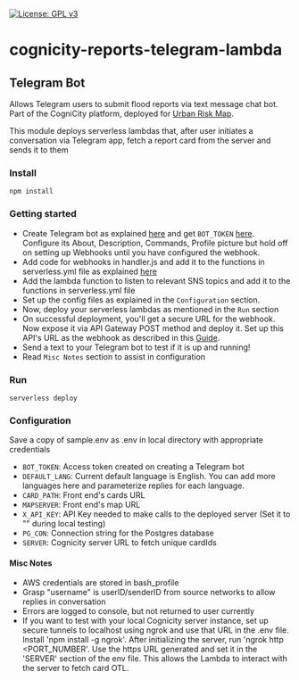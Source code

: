 [![License: GPL v3](https://img.shields.io/badge/License-GPL%20v3-blue.svg)](http://www.gnu.org/licenses/gpl-3.0)

# cognicity-reports-telegram-lambda

## Telegram Bot
Allows Telegram users to submit flood reports via text message chat bot.
Part of the CogniCity platform, deployed for [Urban Risk Map](https://riskmap.us).

This module deploys serverless lambdas that, after user initiates a conversation via Telegram app, fetch a report card from the server and sends it to them

### Install
`npm install`

### Getting started
* Create Telegram bot as explained [here](https://core.telegram.org/bots#creating-a-new-bot) and get `BOT_TOKEN` [here](https://core.telegram.org/bots#generating-an-authorization-token). Configure its About, Description, Commands, Profile picture but hold off on setting up Webhooks until you have configured the webhook.
* Add code for webhooks in handler.js and add it to the functions in serverless.yml file as explained [here](https://medium.com/zingle/creating-a-server-less-telegram-bot-with-aws-lambda-and-aws-api-gateway-36406471b2ca)
* Add the lambda function to listen to relevant SNS topics and add it to the functions in serverless.yml file
* Set up the config files as explained in the `Configuration` section.
* Now, deploy your serverless lambdas as mentioned in the `Run` section
* On successful deployment, you'll get a secure URL for the webhook. Now expose it via API Gateway POST method and deploy it. Set up this API's URL as the webhook as described in this [Guide](https://core.telegram.org/bots/api#setwebhook).
* Send a text to your Telegram bot to test if it is up and running!
* Read `Misc Notes` section to assist in configuration

### Run
`serverless deploy`

### Configuration
Save a copy of sample.env as .env in local directory with appropriate credentials

* `BOT_TOKEN`: Access token created on creating a Telegram bot
* `DEFAULT_LANG`: Current default language is English. You can add more languages here and parameterize replies for each language.
* `CARD_PATH`: Front end's cards URL
* `MAPSERVER`: Front end's map URL
* `X_API_KEY`: API Key needed to make calls to the deployed server (Set it to "" during local testing)
* `PG_CON`: Connection string for the Postgres database
* `SERVER`: Cognicity server URL to fetch unique cardIds

#### Misc Notes
- AWS credentials are stored in bash_profile
- Grasp "username" is userID/senderID from source networks to allow replies in conversation
- Errors are logged to console, but not returned to user currently
- If you want to test with your local Cognicity server instance, set up secure tunnels to localhost using ngrok and use that URL in the .env file. Install 'npm install -g ngrok'. After initializing the server, run 'ngrok http <PORT_NUMBER'. Use the https URL generated and set it in the 'SERVER' section of the env file. This allows the Lambda to interact with the server to fetch card OTL.
